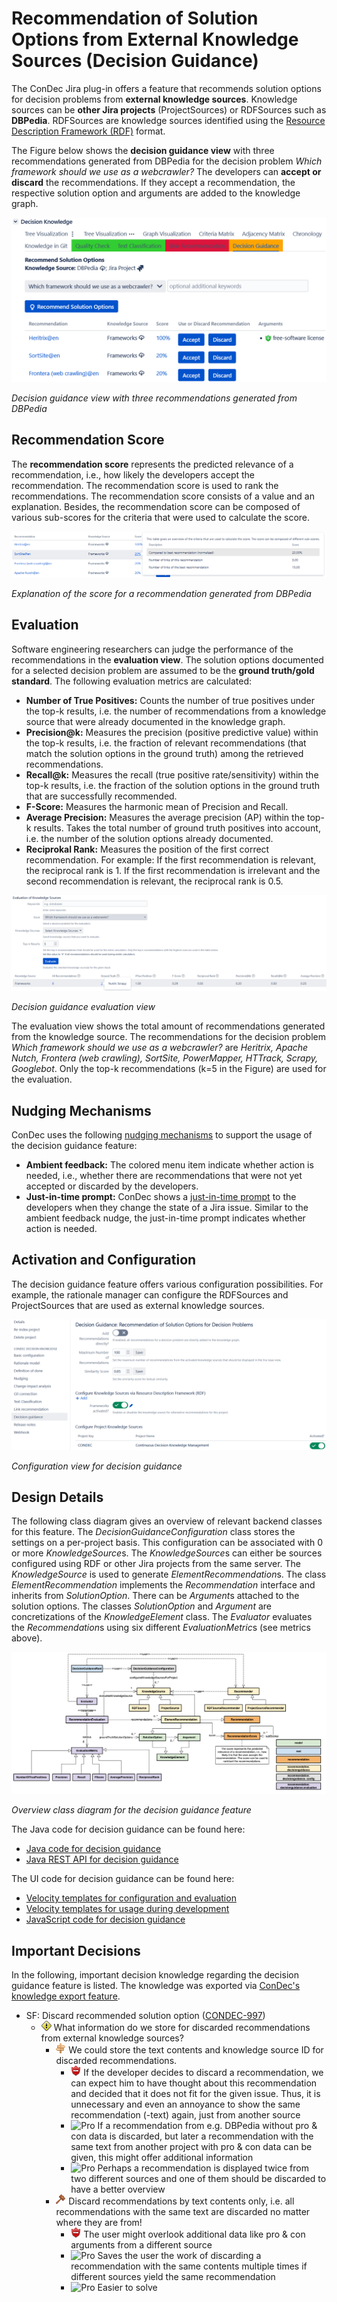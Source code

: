 # Recommendation of Solution Options from External Knowledge Sources (Decision Guidance)

The ConDec Jira plug-in offers a feature that recommends solution options for decision problems from **external knowledge sources**.
Knowledge sources can be **other Jira projects** (ProjectSources) or RDFSources such as **DBPedia**. 
RDFSources are knowledge sources identified using the [Resource Description Framework (RDF)](https://en.wikipedia.org/wiki/Resource_Description_Framework) format.

The Figure below shows the **decision guidance view** with three recommendations generated from DBPedia 
for the decision problem *Which framework should we use as a webcrawler?*
The developers can **accept or discard** the recommendations.
If they accept a recommendation, the respective solution option and arguments are added to the knowledge graph.

![Decision guidance view with three recommendations generated from DBPedia](../screenshots/decision_guidance_webcrawler.png)

*Decision guidance view with three recommendations generated from DBPedia*

## Recommendation Score
The **recommendation score** represents the predicted relevance of a recommendation, i.e., how likely the developers accept the recommendation.
The recommendation score is used to rank the recommendations.
The recommendation score consists of a value and an explanation. 
Besides, the recommendation score can be composed of various sub-scores for the criteria that were used to calculate the score.

![Explanation of the score for a recommendation generated from DBPedia](../screenshots/decision_guidance_recommendation_score.png)

*Explanation of the score for a recommendation generated from DBPedia*

## Evaluation
Software engineering researchers can judge the performance of the recommendations in the **evaluation view**.
The solution options documented for a selected decision problem are assumed to be the **ground truth/gold standard**.
The following evaluation metrics are calculated:

- **Number of True Positives:** Counts the number of true positives under the top-k results, 
i.e. the number of recommendations from a knowledge source that were already documented in the knowledge graph.
- **Precision@k:** Measures the precision (positive predictive value) within the top-k results, 
i.e. the fraction of relevant recommendations (that match the solution options in the ground truth) among the retrieved recommendations.
- **Recall@k:** Measures the recall (true positive rate/sensitivity) within the top-k results, 
i.e. the fraction of the solution options in the ground truth that are successfully recommended.
- **F-Score:** Measures the harmonic mean of Precision and Recall.
- **Average Precision:** Measures the average precision (AP) within the top-k results. 
Takes the total number of ground truth positives into account, i.e. the number of the solution options already documented.
- **Reciprokal Rank:** Measures the position of the first correct recommendation. 
For example: If the first recommendation is relevant, the reciprocal rank is 1. 
If the first recommendation is irrelevant and the second recommendation is relevant, the reciprocal rank is 0.5.

![Decision guidance evaluation view](../screenshots/decision_guidance_evaluation.png)

*Decision guidance evaluation view*

The evaluation view shows the total amount of recommendations generated from the knowledge source.
The recommendations for the decision problem *Which framework should we use as a webcrawler?* are
*Heritrix, Apache Nutch, Frontera (web crawling), SortSite, PowerMapper, HTTrack, Scrapy, Googlebot*.
Only the top-k recommendations (k=5 in the Figure) are used for the evaluation.

## Nudging Mechanisms
ConDec uses the following [nudging mechanisms](nudging.md) to support the usage of the decision guidance feature:

- **Ambient feedback:** The colored menu item indicate whether action is needed, i.e., 
whether there are recommendations that were not yet accepted or discarded by the developers.
- **Just-in-time prompt:** ConDec shows a [just-in-time prompt](../screenshots/nudging_prompt.png) to the developers when they change the state of a Jira issue.
Similar to the ambient feedback nudge, the just-in-time prompt indicates whether action is needed.

## Activation and Configuration
The decision guidance feature offers various configuration possibilities.
For example, the rationale manager can configure the RDFSources and ProjectSources that are used as external knowledge sources.

![Configuration view for decision guidance](../screenshots/config_decision_guidance.png)

*Configuration view for decision guidance*

## Design Details
The following class diagram gives an overview of relevant backend classes for this feature.
The *DecisionGuidanceConfiguration* class stores the settings on a per-project basis. 
This configuration can be associated with 0 or more *KnowledgeSource*s. 
The *KnowledgeSource*s can either be sources configured using RDF or other Jira projects from the same server. 
The *KnowledgeSource* is used to generate *ElementRecommendation*s.
The class *ElementRecommendation* implements the *Recommendation* interface and inherits from *SolutionOption*. 
There can be *Argument*s attached to the solution options. 
The classes *SolutionOption* and *Argument* are concretizations of the *KnowledgeElement* class.
The *Evaluator* evaluates the *Recommendation*s using six different *EvaluationMetric*s (see metrics above).

![Overview class diagram](../diagrams/class_diagram_decision_guidance.png)

*Overview class diagram for the decision guidance feature*

The Java code for decision guidance can be found here:

- [Java code for decision guidance](../../src/main/java/de/uhd/ifi/se/decision/management/jira/recommendation/decisionguidance)
- [Java REST API for decision guidance](../../src/main/java/de/uhd/ifi/se/decision/management/jira/rest/DecisionGuidanceRest.java)

The UI code for decision guidance can be found here:

- [Velocity templates for configuration and evaluation](../../src/main/resources/templates/settings/decisionguidance)
- [Velocity templates for usage during development](../../src/main/resources/templates/tabs/recommendation)
- [JavaScript code for decision guidance](../../src/main/resources/js/recommendation)

## Important Decisions
In the following, important decision knowledge regarding the decision guidance feature is listed.
The knowledge was exported via [ConDec's knowledge export feature](knowledge-export.md).

- SF: Discard recommended solution option ([CONDEC-997](https://jira-se.ifi.uni-heidelberg.de/browse/CONDEC-997))
	- ![Issue](https://raw.githubusercontent.com/cures-hub/cures-condec-jira/master/src/main/resources/images/issue.png) What information do we store for discarded recommendations from external knowledge sources?
		- ![Alternative](https://raw.githubusercontent.com/cures-hub/cures-condec-jira/master/src/main/resources/images/alternative.png) We could store the text contents and knowledge source ID for discarded recommendations.
			- ![Con](https://raw.githubusercontent.com/cures-hub/cures-condec-jira/master/src/main/resources/images/argument_con.png) If the developer decides to discard a recommendation, we can expect him to have thought about this recommendation and decided that it does not fit for the given issue. Thus, it is unnecessary and even an annoyance to show the same recommendation (-text) again, just from another source
			- ![Pro](https://raw.githubusercontent.com/cures-hub/cures-condec-jira/master/src/main/resources/images/argument_pro.png) If a recommendation from e.g. DBPedia without pro & con data is discarded, but later a recommendation with the same text from another project with pro & con data can be given, this might offer additional information
			- ![Pro](https://raw.githubusercontent.com/cures-hub/cures-condec-jira/master/src/main/resources/images/argument_pro.png) Perhaps a recommendation is displayed twice from two different sources and one of them should be discarded to have a better overview
		- ![Decision](https://raw.githubusercontent.com/cures-hub/cures-condec-jira/master/src/main/resources/images/decision.png) Discard recommendations by text contents only, i.e. all recommendations with the same text are discarded no matter where they are from!
			- ![Con](https://raw.githubusercontent.com/cures-hub/cures-condec-jira/master/src/main/resources/images/argument_con.png) The user might overlook additional data like pro & con arguments from a different source
			- ![Pro](https://raw.githubusercontent.com/cures-hub/cures-condec-jira/master/src/main/resources/images/argument_pro.png) Saves the user the work of discarding a recommendation with the same contents multiple times if different sources yield the same recommendation
			- ![Pro](https://raw.githubusercontent.com/cures-hub/cures-condec-jira/master/src/main/resources/images/argument_pro.png) Easier to solve